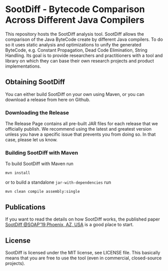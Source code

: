 # SootDiff - Bytecode Comparison Across Different Java Compilers

This repository hosts the SootDiff analysis tool. SootDiff allows the comparison of the Java ByteCode create by different Java compilers.
To do so it uses static analysis and optimizations to unify the generated ByteCode, e.g. Constant Propagation, Dead Code Elimination, String Handling. Its goal is to provide researchers and practitioners with a tool and library on which they can base their own research projects and product implementations. 

## Obtaining SootDiff
You can either build SootDiff on your own using Maven, or you can download a release from here on Github.

### Downloading the Release
The Release Page contains all pre-built JAR files for each release that we officially publish. We recommend using the latest and greatest version unless you have a specific issue that prevents you from doing so. In that case, please let us know.


### Building SootDiff with Maven
To build SootDiff with Maven run
```
mvn install
```

or to build a standalone `jar-with-dependencies` run
```
mvn clean compile assembly:single
```


## Publications
If you want to read the details on how SootDiff works, the published paper [SootDiff @SOAP'19,Phoenix, AZ, USA](https://dl.acm.org/citation.cfm?id=3329966) is a good place to start.



## License
SootDiff is licensed under the MIT license, see LICENSE file. This basically means that you are free to use the tool (even in commercial, closed-source projects). 
